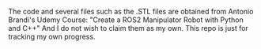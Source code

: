 The code and several files such as the .STL files are obtained from Antonio Brandi's Udemy Course: "Create a ROS2 Manipulator Robot with Python and C++" And I do not wish to claim them as my own. 
This repo is just for tracking my own progress.
